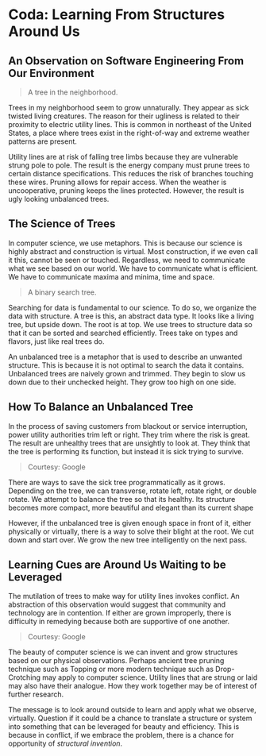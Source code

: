 # Coda: Learning From Structures Around Us
## An Observation on Software Engineering From Our Environment

> A tree in the neighborhood.

Trees in my neighborhood seem to grow unnaturally. They appear as sick twisted living creatures. The reason for their ugliness is related to their proximity to electric utility lines. This is common in northeast of the United States, a place where trees exist in the right-of-way and extreme weather patterns are present.

Utility lines are at risk of falling tree limbs because they are vulnerable strung pole to pole. The result is the energy company must prune trees to certain distance specifications. This reduces the risk of branches touching these wires. Pruning allows for repair access. When the weather is uncooperative, pruning keeps the lines protected. However, the result is ugly looking unbalanced trees.

## The Science of Trees

In computer science, we use metaphors. This is because our science is highly abstract and construction is virtual. Most construction, if we even call it this, cannot be seen or touched. Regardless, we need to communicate what we see based on our world. We have to communicate what is efficient. We have to communicate maxima and minima, time and space.

> A binary search tree.

Searching for data is fundamental to our science. To do so, we organize the data with structure. A tree is this, an abstract data type. It looks like a living tree, but upside down. The root is at top. We use trees to structure data so that it can be sorted and searched efficiently. Trees take on types and flavors, just like real trees do.

An unbalanced tree is a metaphor that is used to describe an unwanted structure. This is because it is not optimal to search the data it contains. Unbalanced trees are naively grown and trimmed. They begin to slow us down due to their unchecked height. They grow too high on one side.

## How To Balance an Unbalanced Tree

In the process of saving customers from blackout or service interruption, power utility authorities trim left or right. They trim where the risk is great. The result are unhealthy trees that are unsightly to look at. They think that the tree is performing its function, but instead it is sick trying to survive.

> Courtesy: Google

There are ways to save the sick tree programmatically as it grows. Depending on the tree, we can transverse, rotate left, rotate right, or double rotate. We attempt to balance the tree so that its healthy. Its structure becomes more compact, more beautiful and elegant than its current shape

However, if the unbalanced tree is given enough space in front of it, either physically or virtually, there is a way to solve their blight at the root. We cut down and start over. We grow the new tree intelligently on the next pass.

## Learning Cues are Around Us Waiting to be Leveraged

The mutilation of trees to make way for utility lines invokes conflict. An abstraction of this observation would suggest that community and technology are in contention. If either are grown improperly, there is difficulty in remedying because both are supportive of one another.

> Courtesy: Google

The beauty of computer science is we can invent and grow structures based on our physical observations. Perhaps ancient tree pruning technique such as Topping or more modern technique such as Drop-Crotching may apply to computer science. Utility lines that are strung or laid may also have their analogue. How they work together may be of interest of further research.

The message is to look around outside to learn and apply what we observe, virtually. Question if it could be a chance to translate a structure or system into something that can be leveraged for beauty and efficiency. This is because in conflict, if we embrace the problem, there is a chance for opportunity of *structural invention*.
